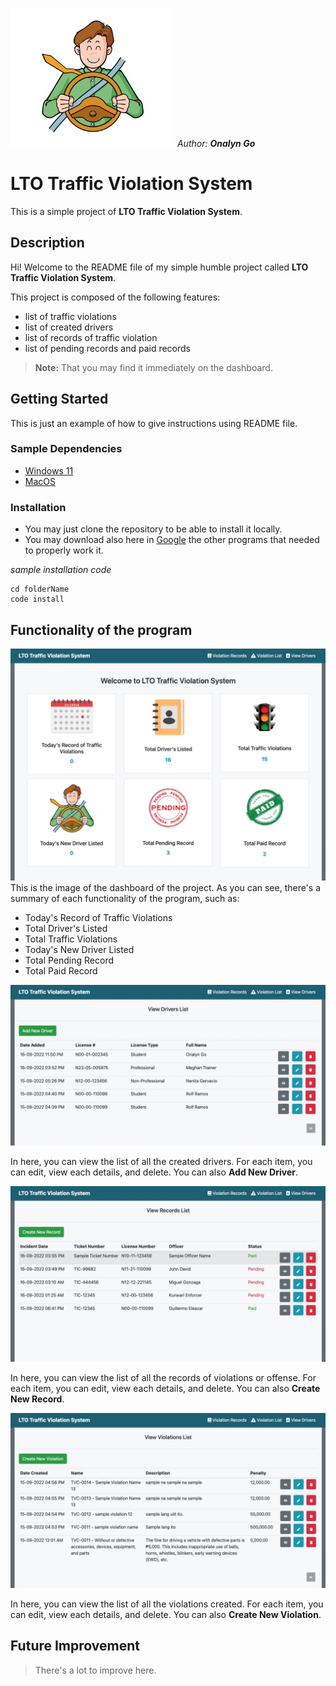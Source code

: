 ![driver logo](img/drive-logo.jpg)
_Author: **Onalyn Go**_


# LTO Traffic Violation System

This is a simple project of **LTO Traffic Violation System**.

## Description

Hi! Welcome to the README file of my simple humble project called **LTO Traffic Violation System**.

This project is composed of the following features:

- list of traffic violations
- list of created drivers
- list of records of traffic violation
- list of pending records and paid records

> **Note:** That you may find it immediately on the dashboard.

## Getting Started

This is just an example of how to give instructions using README file.

### Sample Dependencies

- [Windows 11](https://www.microsoft.com/software-download/windows11)
- [MacOS](https://www.apple.com/ph/macos/monterey/)
 
### Installation

- You may just clone the repository to be able to install it locally.
- You may download also here in [Google](https://www.google.com) the other programs that needed to properly work it.

_sample installation code_
```code
cd folderName
code install
```

## Functionality of the program

![dashboard](img/lto-project-dashboard.jpg)
This is the image of the dashboard of the project. As you can see, there's a summary of each functionality of the program, such as:

- Today's Record of Traffic Violations
- Total Driver's Listed
- Total Traffic Violations
- Today's New Driver Listed
- Total Pending Record
- Total Paid Record

![driver's list](img/view-drivers-list.jpg)

In here, you can view the list of all the created drivers. For each item, you can edit, view each details, and delete. You can also **Add New Driver**.

![record's list ](img/view-records-list.jpg)

In here, you can view the list of all the records of violations or offense. For each item, you can edit, view each details, and delete. You can also **Create New Record**.

![violation list](img/view-violation-list.jpg)

In here, you can view the list of all the violations created. For each item, you can edit, view each details, and delete. You can also **Create New Violation**.

## Future Improvement

> There's a lot to improve here.